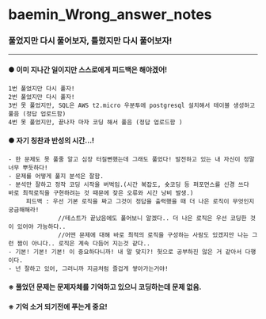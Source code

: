 # baemin_Wrong_answer_notes
### 풀었지만 다시 풀어보자, 틀렸지만 다시 풀어보자!
* * *

#### ● 이미 지나간 일이지만 스스로에게 피드백은 해야겠어! 
    1번 풀었지만 다시 풀자! 
    2번 풀었지만 다시 풀자!
    3번 못 풀었지만, SQL은 AWS t2.micro 우분투에 postgresql 설치해서 테이블 생성하고 풀음 (정답 업로드함)
    4번 못 풀었지만, 끝나자 마자 코딩 해서 풀음 (정답 업로드함 )
    

#### ● 자기 칭찬과 반성의 시간...!
    - 한 문제도 못 풀줄 알고 심장 터질뻔했는데 그래도 풀었다! 발전하고 있는 내 자신이 정말 너무 뿌듯하다!
    - 문제를 어떻게 풀지 분석은 잘함.
    - 분석만 잘하고 정작 코딩 시작을 버벅임.(시간 복잡도, 숏코딩 등 퍼포먼스를 신경 쓰다 바로 최적로직을 구현하려는 것 때문에 잦은 오류와 시간 낭비 발생.)
         피드백 : 우선 기본 로직을 짜고 그것이 정답을 출력했을 때 더 나은 로직이 무엇인지 궁금해해라!
                  //테스트가 끝났음에도 풀어보니 알겠다.. 더 나은 로직은 우선 코딩한 것이 있어야 가능하다..
                  //어떤 문제에 대해 바로 최적의 로직을 구성하는 사람도 있겠지만 나는 그런 짬이 아니다.. 로직은 계속 다듬어 지는것 같다..
    - 기본! 기본! 기본! 이 중요하다니까! 내 말 맞지?! 헛으로 공부하진 않은 거 같아서 다행이다.
    - 넌 잘하고 있어, 그러니까 지금처럼 즐겁게 쌓아가는거야!

#### ※ 풀었던 문제는 문제자체를 기억하고 있으니 코딩하는데 문제 없음.
#### ※ 기억 소거 되기전에 푸는게 중요!
